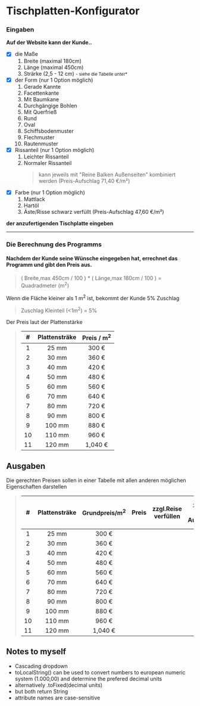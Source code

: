 # Tischplatten-Konfigurator

### Eingaben

**Auf der Website kann der Kunde..**

- [x] die Maße
  1. Breite (maximal 180cm)
  2. Länge (maximal 450cm)
  3. Strärke (2,5 - 12 cm) <small>- siehe die Tabelle unter\*</small>
- [x] der Form (nur 1 Option möglich)
  1. Gerade Kannte
  2. Facettenkante
  3. Mit Baumkane
  4. Durchgängige Bohlen
  5. Mit Querfrieß
  6. Rund
  7. Oval
  8. Schiffsbodenmuster
  9. Flechmuster
  10. Rautenmuster
- [x] Rissanteil (nur 1 Option möglich)
  1. Leichter Rissanteil
  2. Normaler Rissanteil
     > kann jeweils mit "Reine Balken Außenseiten" kombiniert werden (Preis-Aufschlag 71,40 €/m²)
- [x] Farbe (nur 1 Option möglich)
  1. Mattlack
  2. Hartöl
  3. Äste/Risse schwarz verfüllt (Preis-Aufschlag 47,60 €/m²)

**der anzufertigenden Tischplatte eingeben**

---

### Die Berechnung des Programms

#### Nachdem der Kunde seine Wünsche eingegeben hat, errechnet das Programm und gibt den Preis aus.

> ( Breite,max 450cm / 100 ) \* ( Länge,max 180cm / 100 ) = Quadradmeter (m<sup>2</sup>)

Wenn die Fläche kleiner als 1 m<sup>2</sup> ist, bekommt der Kunde 5% Zuschlag

> Zuschlag Kleinteil (<1m<sup>2</sup>) = 5%

Der Preis laut der Plattenstärke

> |  #  | Plattensträke | Preis / m<sup>2</sup> |
> | :-: | :-----------: | :-------------------: |
> |  1  |     25 mm     |         300 €         |
> |  2  |     30 mm     |         360 €         |
> |  3  |     40 mm     |         420 €         |
> |  4  |     50 mm     |         480 €         |
> |  5  |     60 mm     |         560 €         |
> |  6  |     70 mm     |         640 €         |
> |  7  |     80 mm     |         720 €         |
> |  8  |     90 mm     |         800 €         |
> |  9  |    100 mm     |         880 €         |
> | 10  |    110 mm     |         960 €         |
> | 11  |    120 mm     |        1,040 €        |

## Ausgaben

Die gerechten Preisen sollen in einer Tabelle mit allen anderen möglichen Eigenschaften darstellen

> |  #  | Plattensträke | Grundpreis/m<sup>2</sup> | Preis | zzgl.Reise verfüllen | zzgl.Reine Balken Aussenseiten | zzgl.Reise verfüllen und Reine Balken Aussenseiten |
> | :-: | :-----------: | :----------------------: | :---: | :------------------: | :----------------------------: | :------------------------------------------------: |
> |  1  |     25 mm     |          300 €           |       |                      |                                |                                                    |
> |  2  |     30 mm     |          360 €           |       |                      |                                |                                                    |
> |  3  |     40 mm     |          420 €           |       |                      |                                |                                                    |
> |  4  |     50 mm     |          480 €           |       |                      |                                |                                                    |
> |  5  |     60 mm     |          560 €           |       |                      |                                |                                                    |
> |  6  |     70 mm     |          640 €           |       |                      |                                |                                                    |
> |  7  |     80 mm     |          720 €           |       |                      |                                |                                                    |
> |  8  |     90 mm     |          800 €           |       |                      |                                |                                                    |
> |  9  |    100 mm     |          880 €           |       |                      |                                |                                                    |
> | 10  |    110 mm     |          960 €           |       |                      |                                |                                                    |
> | 11  |    120 mm     |         1,040 €          |       |                      |                                |                                                    |

## Notes to myself

- Cascading dropdown
- toLocalString() can be used to convert numbers to european numeric system (1.000,00) and determine the prefered decimal units
- alternatively .toFixed(decimal units)
- but both return String
- attribute names are case-sensitive

